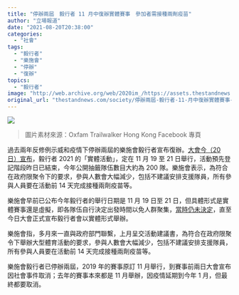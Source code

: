 ```yaml
---
title: "停辦兩屆　毅行者 11 月中復辦實體賽事　參加者需接種兩劑疫苗"
author: "立場報道"
date: "2021-08-20T20:38:00"
categories:
  - "社會"
tags:
  - "毅行者"
  - "樂施會"
  - "停辦"
  - "復辦"
topics:
  - "毅行者"
image: "http://web.archive.org/web/2020im_/https://assets.thestandnews.com/media/photos/6-09_copy_QJ3qMG7.png"
original_url: "thestandnews.com/society/停辦兩屆-毅行者-11-月中復辦實體賽事-參加者需接種兩劑疫苗"
---
```

![](http://web.archive.org/web/2020im_/https://assets.thestandnews.com/media/photos/6-09_copy_QJ3qMG7.png)
> 圖片素材來源：Oxfam Trailwalker Hong Kong Facebook 專頁

過去兩年反修例示威和疫情下停辦兩屆的樂施會毅行者宣布復辦。[大會今（20 日）宣布](http://web.archive.org/web/20211229133006/https://www.facebook.com/oxfamtrailwalkerhk/posts/10168043036790354)，毅行者 2021 的「實體活動」，定在 11 月 19 至 21 日舉行，活動預先登記階段昨日已結束，今年公開抽籤隊伍數目大約為 200 隊。樂施會表示，為符合在政府限聚令下的要求，參與人數會大幅減少，包括不建議安排支援隊員，所有參與人員要在活動前 14 天完成接種兩劑疫苗等。

樂施會早前已公布今年毅行者的舉行日期是 11 月 19 日至 21 日，但具體形式是實體賽事還是虛擬，即各隊伍自行決定出發時間以免人群聚集，[當時仍未決定](http://web.archive.org/web/20211229133006/https://www.facebook.com/oxfamtrailwalkerhk/posts/10167760242445354)，直至今日大會正式宣布毅行者會以實體形式舉辦。

樂施會指，多月來一直與政府部門聯繫，上月呈交活動建議書，為符合在政府限聚令下舉辦大型體育活動的要求，參與人數會大幅減少，包括不建議安排支援隊員，所有參與人員要在活動前 14 天完成接種兩劑疫苗等。

樂施會毅行者已停辦兩屆，2019 年的賽事原訂 11 月舉行，到賽事前兩日大會宣布因社會事件取消；去年的賽事本來都是 11 月舉辦，因疫情延期到今年 1 月，但最終都要取消。